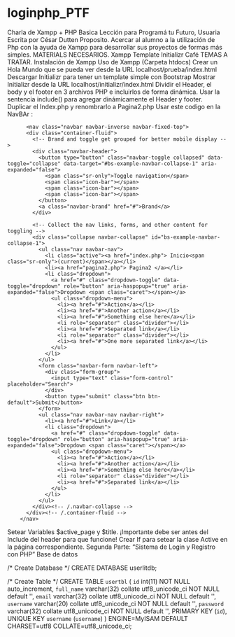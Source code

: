 # loginphp_PTF

Charla de Xampp + PHP Basica
Lección para Programá tu Futuro, Usuaria
Escrita por César Dutten
Proposito.
Acercar al alumno a la utilización de Php con la ayuda de Xampp para desarrollar sus proyectos de formas más simples. 
MATERIALS NECESARIOS.
Xampp
Template Initializr 
Café
TEMAS A TRATAR.
Instalación de Xampp
Uso de Xampp (Carpeta htdocs)
Crear un Hola Mundo que se pueda ver desde la URL localhost/prueba/index.html
Descargar Initializr para tener un template simple con Bootstrap
Mostrar Initializr desde la URL localhost/initializr/index.html
Dividir el Header, el body  y el footer en 3 archivos PHP e incluirlos de forma dinámica.
Usar la sentencia include() para agregar dinámicamente el Header y footer.
Duplicar el Index.php y renombrarlo a Pagina2.php
Usar este codigo en la NavBAr :





          <nav class="navbar navbar-inverse navbar-fixed-top">
          <div class="container-fluid">
            <!-- Brand and toggle get grouped for better mobile display -->
            <div class="navbar-header">
              <button type="button" class="navbar-toggle collapsed" data-toggle="collapse" data-target="#bs-example-navbar-collapse-1" aria-expanded="false">
                <span class="sr-only">Toggle navigation</span>
                <span class="icon-bar"></span>
                <span class="icon-bar"></span>
                <span class="icon-bar"></span>
              </button>
              <a class="navbar-brand" href="#">Brand</a>
            </div>

            <!-- Collect the nav links, forms, and other content for toggling -->
            <div class="collapse navbar-collapse" id="bs-example-navbar-collapse-1">
              <ul class="nav navbar-nav">
                <li class="active"><a href="index.php"> Inicio<span class="sr-only">(current)</span></a></li>
                <li><a href="pagina2.php"> Pagina2 </a></li>
                <li class="dropdown">
                  <a href="#" class="dropdown-toggle" data-toggle="dropdown" role="button" aria-haspopup="true" aria-expanded="false">Dropdown <span class="caret"></span></a>
                  <ul class="dropdown-menu">
                    <li><a href="#">Action</a></li>
                    <li><a href="#">Another action</a></li>
                    <li><a href="#">Something else here</a></li>
                    <li role="separator" class="divider"></li>
                    <li><a href="#">Separated link</a></li>
                    <li role="separator" class="divider"></li>
                    <li><a href="#">One more separated link</a></li>
                  </ul>
                </li>
              </ul>
              <form class="navbar-form navbar-left">
                <div class="form-group">
                  <input type="text" class="form-control" placeholder="Search">
                </div>
                <button type="submit" class="btn btn-default">Submit</button>
              </form>
              <ul class="nav navbar-nav navbar-right">
                <li><a href="#">Link</a></li>
                <li class="dropdown">
                  <a href="#" class="dropdown-toggle" data-toggle="dropdown" role="button" aria-haspopup="true" aria-expanded="false">Dropdown <span class="caret"></span></a>
                  <ul class="dropdown-menu">
                    <li><a href="#">Action</a></li>
                    <li><a href="#">Another action</a></li>
                    <li><a href="#">Something else here</a></li>
                    <li role="separator" class="divider"></li>
                    <li><a href="#">Separated link</a></li>
                  </ul>
                </li>
              </ul>
            </div><!-- /.navbar-collapse -->
          </div><!-- /.container-fluid -->
        </nav>


Setear Variables $active_page y $title. 
¡Importante debe ser antes del Include del header para que funcione!
Crear If para setear la clase Active en la página correspondiente. 
Segunda Parte:
“Sistema de Login y Registro con PHP”
Base de datos 

/* Create Database */
CREATE DATABASE userlitdb;
 
/* Create Table */
 CREATE TABLE `usertbl` (
 `id` int(11) NOT NULL auto_increment,
 `full_name` varchar(32) collate utf8_unicode_ci NOT NULL default '',
 `email` varchar(32) collate utf8_unicode_ci NOT NULL default '',
 `username` varchar(20) collate utf8_unicode_ci NOT NULL default '',
 `password` varchar(32) collate utf8_unicode_ci NOT NULL default '',
 PRIMARY KEY (`id`),
 UNIQUE KEY `username` (`username`)
) ENGINE=MyISAM DEFAULT CHARSET=utf8 COLLATE=utf8_unicode_ci;
